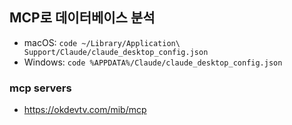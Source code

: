 ## MCP로 데이터베이스 분석

- macOS: `code ~/Library/Application\ Support/Claude/claude_desktop_config.json`
- Windows: `code %APPDATA%/Claude/claude_desktop_config.json`


### mcp servers
- https://okdevtv.com/mib/mcp

